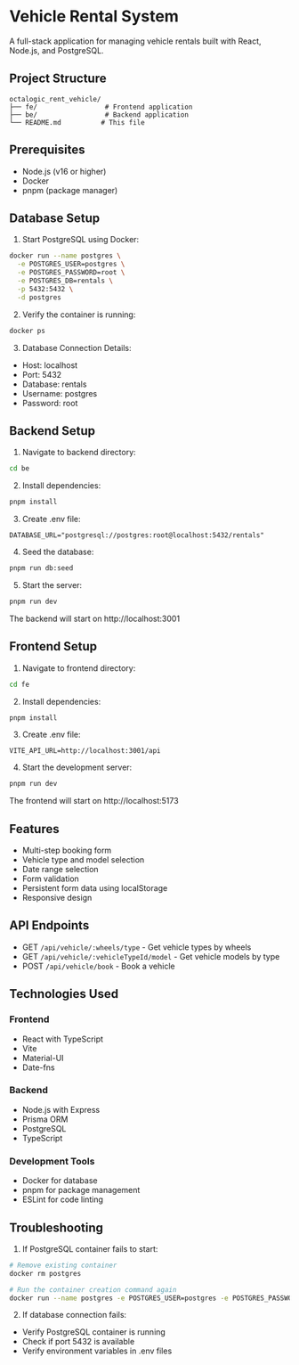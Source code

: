 # Vehicle Rental System

A full-stack application for managing vehicle rentals built with React, Node.js, and PostgreSQL.

## Project Structure

```
octalogic_rent_vehicle/
├── fe/                 # Frontend application
├── be/                 # Backend application
└── README.md          # This file
```

## Prerequisites

- Node.js (v16 or higher)
- Docker
- pnpm (package manager)

## Database Setup

1. Start PostgreSQL using Docker:

```bash
docker run --name postgres \
  -e POSTGRES_USER=postgres \
  -e POSTGRES_PASSWORD=root \
  -e POSTGRES_DB=rentals \
  -p 5432:5432 \
  -d postgres
```

2. Verify the container is running:

```bash
docker ps
```

3. Database Connection Details:

- Host: localhost
- Port: 5432
- Database: rentals
- Username: postgres
- Password: root

## Backend Setup

1. Navigate to backend directory:

```bash
cd be
```

2. Install dependencies:

```bash
pnpm install
```

3. Create .env file:

```
DATABASE_URL="postgresql://postgres:root@localhost:5432/rentals"
```

4. Seed the database:

```bash
pnpm run db:seed
```

5. Start the server:

```bash
pnpm run dev
```

The backend will start on http://localhost:3001

## Frontend Setup

1. Navigate to frontend directory:

```bash
cd fe
```

2. Install dependencies:

```bash
pnpm install
```

3. Create .env file:

```
VITE_API_URL=http://localhost:3001/api
```

4. Start the development server:

```bash
pnpm run dev
```

The frontend will start on http://localhost:5173

## Features

- Multi-step booking form
- Vehicle type and model selection
- Date range selection
- Form validation
- Persistent form data using localStorage
- Responsive design

## API Endpoints

- GET `/api/vehicle/:wheels/type` - Get vehicle types by wheels
- GET `/api/vehicle/:vehicleTypeId/model` - Get vehicle models by type
- POST `/api/vehicle/book` - Book a vehicle

## Technologies Used

### Frontend

- React with TypeScript
- Vite
- Material-UI
- Date-fns

### Backend

- Node.js with Express
- Prisma ORM
- PostgreSQL
- TypeScript

### Development Tools

- Docker for database
- pnpm for package management
- ESLint for code linting

## Troubleshooting

1. If PostgreSQL container fails to start:

```bash
# Remove existing container
docker rm postgres

# Run the container creation command again
docker run --name postgres -e POSTGRES_USER=postgres -e POSTGRES_PASSWORD=root -e POSTGRES_DB=rentals -p 5432:5432 -d postgres
```

2. If database connection fails:

- Verify PostgreSQL container is running
- Check if port 5432 is available
- Verify environment variables in .env files
